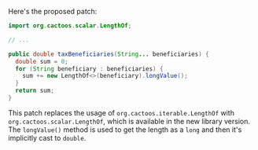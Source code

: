 Here's the proposed patch:
```java
import org.cactoos.scalar.LengthOf;

// ...

public double taxBeneficiaries(String... beneficiaries) {
  double sum = 0;
  for (String beneficiary : beneficiaries) {
    sum += new LengthOf<>(beneficiary).longValue();
  }
  return sum;
}
```
This patch replaces the usage of `org.cactoos.iterable.LengthOf` with `org.cactoos.scalar.LengthOf`, which is available in the new library version. The `longValue()` method is used to get the length as a `long` and then it's implicitly cast to `double`.
